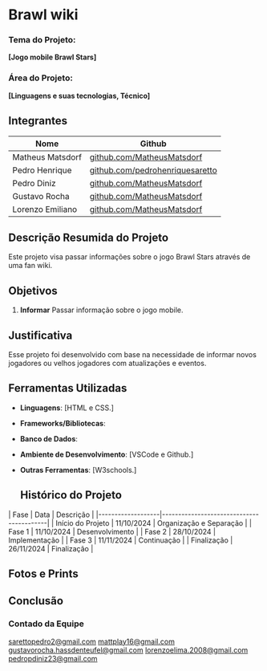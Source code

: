 # Brawl wiki

### Tema do Projeto:
**[Jogo mobile Brawl Stars]**

### Área do Projeto:
**[Linguagens e suas tecnologias, Técnico]**

## Integrantes
| Nome              | Github                                                                     |
|-------------------|----------------------------------------------------------------------------|
| Matheus Matsdorf  | [github.com/MatheusMatsdorf](https://github.com/MatheusMatsdorf)           |
| Pedro Henrique    | [github.com/pedrohenriquesaretto](https://github.com/pedrohenriquesaretto) |
| Pedro Diniz       | [github.com/MatheusMatsdorf](https://github.com/PedroPerezDiniz)           |
| Gustavo Rocha     | [github.com/MatheusMatsdorf](https://github.com/GustavoRochaH)             |
| Lorenzo Emiliano  | [github.com/MatheusMatsdorf](https://github.com/Authentic-cpu)             |

## Descrição Resumida do Projeto
Este projeto visa passar informações sobre o jogo Brawl Stars através de uma fan wiki.

## Objetivos
1. **Informar** Passar informação sobre o jogo mobile.


## Justificativa
Esse projeto foi desenvolvido com base na necessidade de informar novos jogadores ou velhos jogadores com atualizações e eventos.

## Ferramentas Utilizadas
- **Linguagens**: [HTML e CSS.]
- **Frameworks/Bibliotecas**:
- **Banco de Dados**:
- **Ambiente de Desenvolvimento**: [VSCode e Github.]
- **Outras Ferramentas**: [W3schools.]

  ## Histórico do Projeto
| Fase              | Data          | Descrição                |
|-------------------|------------------------------------------|
| Início do Projeto |  11/10/2024   | Organização e Separação  |
| Fase 1            |  11/10/2024   | Desenvolvimento          |
| Fase 2            |  28/10/2024   | Implementação            |
| Fase 3            |  11/11/2024   | Continuação              |
| Finalização       |  26/11/2024   | Finalização              |


 ## Fotos e Prints



 ## Conclusão


 ### Contado da Equipe

 sarettopedro2@gmail.com
 mattplay16@gmail.com
 gustavorocha.hassdenteufel@gmail.com
 lorenzoelima.2008@gmail.com
 pedropdiniz23@gmail.com
 
















